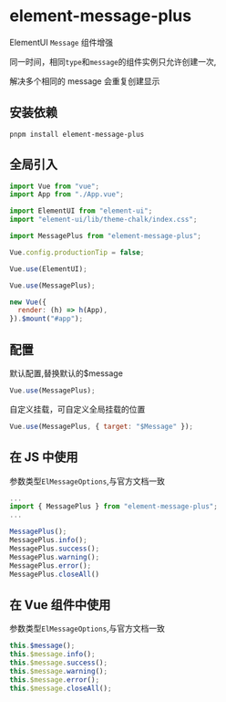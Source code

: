 # element-message-plus

ElementUI `Message` 组件增强

同一时间，相同`type`和`message`的组件实例只允许创建一次,

解决多个相同的 message 会重复创建显示

## 安装依赖

```
pnpm install element-message-plus
```

## 全局引入
```js
import Vue from "vue";
import App from "./App.vue";

import ElementUI from "element-ui";
import "element-ui/lib/theme-chalk/index.css";

import MessagePlus from "element-message-plus";

Vue.config.productionTip = false;

Vue.use(ElementUI);

Vue.use(MessagePlus);

new Vue({
  render: (h) => h(App),
}).$mount("#app");
```

## 配置

默认配置,替换默认的$message

```js
Vue.use(MessagePlus);
```

自定义挂载，可自定义全局挂载的位置

```js
Vue.use(MessagePlus, { target: "$Message" });
```

## 在 JS 中使用

参数类型`ElMessageOptions`,与官方文档一致

```js
...
import { MessagePlus } from "element-message-plus";
...

MessagePlus();
MessagePlus.info();
MessagePlus.success();
MessagePlus.warning();
MessagePlus.error();
MessagePlus.closeAll()
```

## 在 Vue 组件中使用

参数类型`ElMessageOptions`,与官方文档一致

```js
this.$message();
this.$message.info();
this.$message.success();
this.$message.warning();
this.$message.error();
this.$message.closeAll();
```
